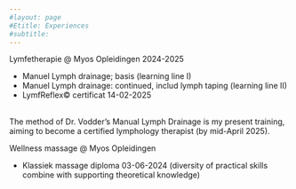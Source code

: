 ```yaml
---
#layout: page
#Etitle: Experiences 
#subtitle: 
---
```


Lymfetherapie @ Myos Opleidingen 2024-2025
+ Manuel Lymph drainage; basis (learning line I) 
+ Manuel Lymph drainage: continued, includ lymph taping (learning line II)
+ LymfReflex© certificat 14-02-2025
<br>
  The method of Dr. Vodder’s Manual Lymph Drainage is my present training, aiming to become a certified lymphology therapist (by mid-April 2025). 

Wellness massage @ Myos Opleidingen
+ Klassiek massage diploma 03-06-2024 
  (diversity of practical skills combine with supporting theoretical knowledge)
